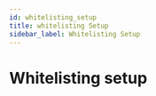 ```yaml
---
id: whitelisting_setup
title: whitelisting Setup
sidebar_label: Whitelisting Setup
---
```


# Whitelisting setup